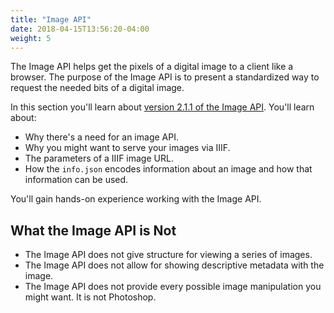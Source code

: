```yaml
---
title: "Image API"
date: 2018-04-15T13:56:20-04:00
weight: 5
---
```


The Image API helps get the pixels of a digital image to a client like a browser. The purpose of the Image API is to present a standardized way to request the needed bits of a digital image.

In this section you'll learn about [version 2.1.1 of the Image API](http://iiif.io/api/image/2.1/). You'll learn about:

- Why there's a need for an image API.
- Why you might want to serve your images via IIIF.
- The parameters of a IIIF image URL.
- How the `info.json` encodes information about an image and how that information can be used.

You'll gain hands-on experience working with the Image API.

<!-- #backlog:460 What other learning objectives? -->

## What the Image API is Not

- The Image API does not give structure for viewing a series of images.
- The Image API does not allow for showing descriptive metadata with the image.
- The Image API does not provide every possible image manipulation you might want. It is not Photoshop.
<!-- #backlog:310 Any other things we might want to say about what the Image API is not? -->
